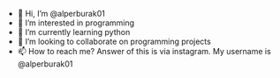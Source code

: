 - 👋 Hi, I’m @alperburak01
- 👀 I’m interested in programming
- 🌱 I’m currently learning python
- 💞️ I’m looking to collaborate on programming projects
- 📫 How to reach me? Answer of this is via instagram. My username is @alperburak01

<!---
alperburak01/alperburak01 is a ✨ special ✨ repository because its `README.md` (this file) appears on your GitHub profile.
You can click the Preview link to take a look at your changes.
--->

